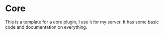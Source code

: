 # Core
This is a template for a core plugin, I use it for my server. It has some basic code and documentation on everything.
